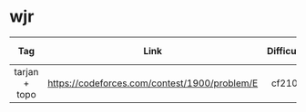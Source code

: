 # wjr

| Tag | Link | Difficulty | Creation Date | Status |
| :-: | :--: | :--------: | :-----------: | :----: |
| tarjan + topo | https://codeforces.com/contest/1900/problem/E  | cf2100 | Jan 5 | unsolved |
